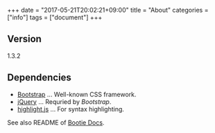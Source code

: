 +++
date = "2017-05-21T20:02:21+09:00"
title = "About"
categories = ["info"]
tags = ["document"]
+++

## Version

1.3.2

## Dependencies

* [Bootstrap](http://getbootstrap.com/) ... Well-known CSS framework.
* [jQuery](https://jquery.com/) ... Requried by _Bootstrap_.
* [highlight.js](https://highlightjs.org/) ... For syntax highlighting.

See also README of [Bootie Docs](https://github.com/key-amb/hugo-theme-bootie-docs).
